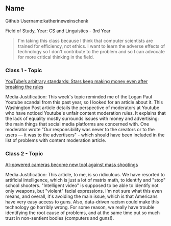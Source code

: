 ## Name
Github Username:katherineweinschenk

Field of Study, Year: CS and Linguistics - 3rd Year

> I'm taking this class because I think that computer scientists are trained for efficiency, not ethics. I want to learn the adverse effects of technology so I don't contribute to the problem and so I can advocate for more critical thinking in the field.


### Class 1 - Topic

[YouTube’s arbitrary standards: Stars keep making money even after breaking the rules](https://www.washingtonpost.com/technology/2019/08/09/youtubes-arbitrary-standards-stars-keep-making-money-even-after-breaking-rules/?noredirect=on)

Media Justification: This week's topic reminded me of the Logan Paul Youtube scandal from this past year, so I looked for an article about it. This Washington Post article details the perspective of moderators at Youtube who have noticed Youtube's unfair content moderation rules. It explains that the lack of equality mostly surrounds issues with money and advertising: the main things that social media platforms are concerned with. One moderator wrote “Our responsibility was never to the creators or to the users — it was to the advertisers" - which should have been included in the list of problems with content moderation article. 

### Class 2 - Topic

[AI-powered cameras become new tool against mass shootings](https://www.latimes.com/business/story/2019-09-04/ai-powered-cameras-become-new-tool-against-mass-shootings)

Media Justification: This article, to me, is so ridiculous. We have resorted to artificial intelligence, which is just a lot of matrix math, to identify and "stop" school shooters. "Intelligent video" is supposed to be able to identify not only weapons, but "violent" facial expressions. I'm not sure what this even means, and overall, it's avoiding the main issue, which is that Americans have very easy access to guns. Also, data-driven racism could make this technology go horribly wrong. For some reason, we really have trouble identifying the root cause of problems, and at the same time put so much trust in non-sentient bodies (computers and guns!).
